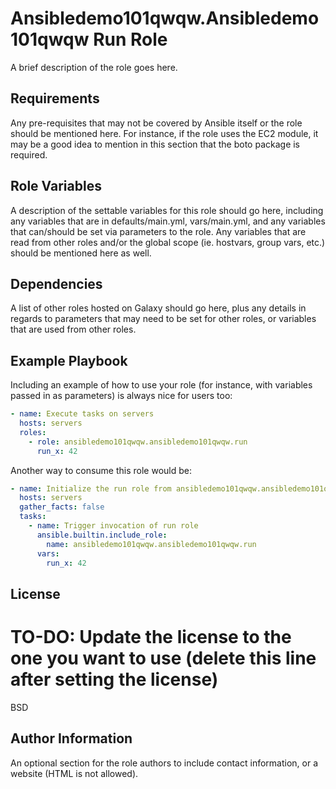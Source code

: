 Ansibledemo101qwqw.Ansibledemo101qwqw Run Role
========================

A brief description of the role goes here.

Requirements
------------

Any pre-requisites that may not be covered by Ansible itself or the role should be mentioned here. For instance, if the role uses the EC2 module, it may be a good idea to mention in this section that the boto package is required.

Role Variables
--------------

A description of the settable variables for this role should go here, including any variables that are in defaults/main.yml, vars/main.yml, and any variables that can/should be set via parameters to the role. Any variables that are read from other roles and/or the global scope (ie. hostvars, group vars, etc.) should be mentioned here as well.

Dependencies
------------

A list of other roles hosted on Galaxy should go here, plus any details in regards to parameters that may need to be set for other roles, or variables that are used from other roles.

Example Playbook
----------------

Including an example of how to use your role (for instance, with variables passed in as parameters) is always nice for users too:

```yaml
- name: Execute tasks on servers
  hosts: servers
  roles:
    - role: ansibledemo101qwqw.ansibledemo101qwqw.run
      run_x: 42
```

Another way to consume this role would be:

```yaml
- name: Initialize the run role from ansibledemo101qwqw.ansibledemo101qwqw
  hosts: servers
  gather_facts: false
  tasks:
    - name: Trigger invocation of run role
      ansible.builtin.include_role:
        name: ansibledemo101qwqw.ansibledemo101qwqw.run
      vars:
        run_x: 42
```

License
-------

# TO-DO: Update the license to the one you want to use (delete this line after setting the license)
BSD

Author Information
------------------

An optional section for the role authors to include contact information, or a website (HTML is not allowed).
